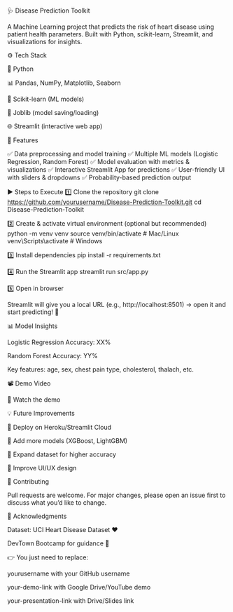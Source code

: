 🩺 Disease Prediction Toolkit

A Machine Learning project that predicts the risk of heart disease using patient health parameters.
Built with Python, scikit-learn, Streamlit, and visualizations for insights.

⚙️ Tech Stack

🐍 Python

📊 Pandas, NumPy, Matplotlib, Seaborn

🤖 Scikit-learn (ML models)

💾 Joblib (model saving/loading)

🌐 Streamlit (interactive web app)

🚀 Features

✅ Data preprocessing and model training
✅ Multiple ML models (Logistic Regression, Random Forest)
✅ Model evaluation with metrics & visualizations
✅ Interactive Streamlit App for predictions
✅ User-friendly UI with sliders & dropdowns
✅ Probability-based prediction output


▶️ Steps to Execute
1️⃣ Clone the repository
git clone https://github.com/yourusername/Disease-Prediction-Toolkit.git
cd Disease-Prediction-Toolkit

2️⃣ Create & activate virtual environment (optional but recommended)
python -m venv venv
source venv/bin/activate   # Mac/Linux
venv\Scripts\activate      # Windows

3️⃣ Install dependencies
pip install -r requirements.txt

4️⃣ Run the Streamlit app
streamlit run src/app.py

5️⃣ Open in browser

Streamlit will give you a local URL (e.g., http://localhost:8501) → open it and start predicting! 🎉




📊 Model Insights

Logistic Regression Accuracy: XX%

Random Forest Accuracy: YY%

Key features: age, sex, chest pain type, cholesterol, thalach, etc.


📽️ Demo Video

🎥 Watch the demo


💡 Future Improvements

🔹 Deploy on Heroku/Streamlit Cloud

🔹 Add more models (XGBoost, LightGBM)

🔹 Expand dataset for higher accuracy

🔹 Improve UI/UX design

🤝 Contributing

Pull requests are welcome. For major changes, please open an issue first to discuss what you’d like to change.

🌟 Acknowledgments

Dataset: UCI Heart Disease Dataset ❤️

DevTown Bootcamp for guidance 🙌

👉 You just need to replace:

yourusername with your GitHub username

your-demo-link with Google Drive/YouTube demo

your-presentation-link with Drive/Slides link
